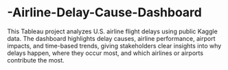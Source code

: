 # -Airline-Delay-Cause-Dashboard
This Tableau project analyzes U.S. airline flight delays using public Kaggle data. The dashboard highlights delay causes, airline performance, airport impacts, and time-based trends, giving stakeholders clear insights into why delays happen, where they occur most, and which airlines or airports contribute the most.
